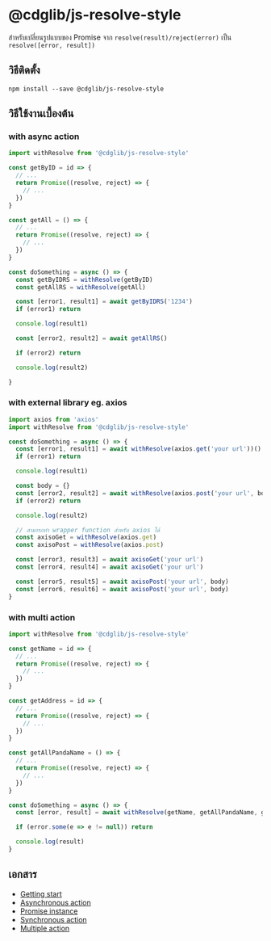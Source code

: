 # @cdglib/js-resolve-style

สำหรับเปลี่ยนรูปแบบของ Promise จาก `resolve(result)/reject(error)` เป็น `resolve([error, result])`

## วิธีติดตั้ง

```
npm install --save @cdglib/js-resolve-style
```

## วิธีใช้งานเบื้องต้น

### with async action

```javascript
import withResolve from '@cdglib/js-resolve-style'

const getByID = id => {
  // ...
  return Promise((resolve, reject) => {
    // ...
  })
}

const getAll = () => {
  // ...
  return Promise((resolve, reject) => {
    // ...
  })
}

const doSomething = async () => {
  const getByIDRS = withResolve(getByID)
  const getAllRS = withResolve(getAll)

  const [error1, result1] = await getByIDRS('1234')
  if (error1) return

  console.log(result1)

  const [error2, result2] = await getAllRS()

  if (error2) return

  console.log(result2)

}
```

### with external library eg. axios

```javascript
import axios from 'axios'
import withResolve from '@cdglib/js-resolve-style'

const doSomething = async () => {
  const [error1, result1] = await withResolve(axios.get('your url'))()
  if (error1) return

  console.log(result1)

  const body = {}
  const [error2, result2] = await withResolve(axios.post('your url', body))()
  if (error2) return

  console.log(result2)

  // สามารถทำ wrapper function สำหรับ axios ได้
  const axisoGet = withResolve(axios.get)
  const axisoPost = withResolve(axios.post)

  const [error3, result3] = await axisoGet('your url')
  const [error4, result4] = await axisoGet('your url')

  const [error5, result5] = await axisoPost('your url', body)
  const [error6, result6] = await axisoPost('your url', body)
}
```

### with multi action

```javascript
import withResolve from '@cdglib/js-resolve-style'

const getName = id => {
  // ...
  return Promise((resolve, reject) => {
    // ...
  })
}

const getAddress = id => {
  // ...
  return Promise((resolve, reject) => {
    // ...
  })
}

const getAllPandaName = () => {
  // ...
  return Promise((resolve, reject) => {
    // ...
  })
}

const doSomething = async () => {
  const [error, result] = await withResolve(getName, getAllPandaName, getAddress)(['010'], undefined,['010'])

  if (error.some(e => e != null)) return

  console.log(result)
}

```

## เอกสาร

* [Getting start](docs/GETTING_START.md)
* [Asynchronous action](docs/ASYNC_ACTION.md)
* [Promise instance](docs/PROMISE_INSTANCE.md)
* [Synchronous action](docs/SYNC_ACTION.md)
* [Multiple action](docs/MULTI_ACTION.md)
